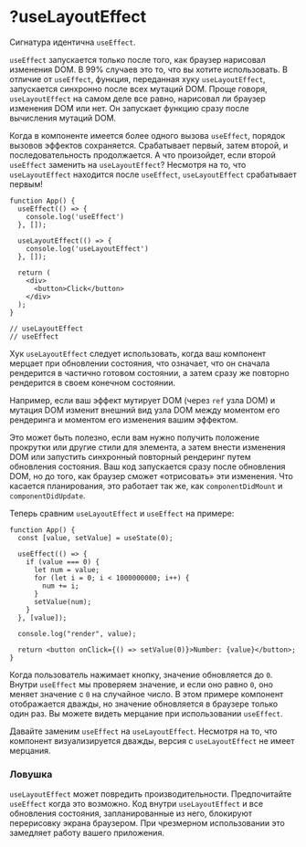 # ?useLayoutEffect

Сигнатура идентична `useEffect`.

`useEffect` запускается только после того, как браузер нарисовал изменения DOM. В 99% случаев это то, что вы хотите использовать. В отличие от `useEffect`, функция, переданная хуку `useLayoutEffect`, запускается синхронно после всех мутаций DOM. Проще говоря, `useLayoutEffect` на самом деле все равно, нарисовал ли браузер изменения DOM или нет. Он запускает функцию сразу после вычисления мутаций DOM.

Когда в компоненте имеется более одного вызова `useEffect`, порядок вызовов эффектов сохраняется. Срабатывает первый, затем второй, и последовательность продолжается. А что произойдет, если второй `useEffect` заменить на `useLayoutEffect`? Несмотря на то, что `useLayoutEffect` находится после `useEffect`, `useLayoutEffect` срабатывает первым!

~~~
function App() {
  useEffect(() => {
    console.log('useEffect')
  }, []);

  useLayoutEffect(() => {
    console.log('useLayoutEffect')
  }, []);

  return (
    <div>
      <button>Click</button>
    </div>
  );
}

// useLayoutEffect
// useEffect
~~~

Хук `useLayoutEffect` следует использовать, когда ваш компонент мерцает при обновлении состояния, что означает, что он сначала рендерится в частично готовом состоянии, а затем сразу же повторно рендерится в своем конечном состоянии.

Например, если ваш эффект мутирует DOM (через `ref` узла DOM) и мутация DOM изменит внешний вид узла DOM между моментом его рендеринга и моментом его изменения вашим эффектом.

Это может быть полезно, если вам нужно получить положение прокрутки или другие стили для элемента, а затем внести изменения DOM или запустить синхронный повторный рендеринг путем обновления состояния. Ваш код запускается сразу после обновления DOM, но до того, как браузер сможет «отрисовать» эти изменения. Что касается планирования, это работает так же, как `componentDidMount` и `componentDidUpdate`.

Теперь сравним `useLayoutEffect` и `useEffect` на примере:

~~~
function App() {
  const [value, setValue] = useState(0);

  useEffect(() => {
    if (value === 0) {
      let num = value;
      for (let i = 0; i < 1000000000; i++) {
        num += i;
      }
      setValue(num);
    }
  }, [value]);

  console.log("render", value);

  return <button onClick={() => setValue(0)}>Number: {value}</button>;
}
~~~

Когда пользователь нажимает кнопку, значение обновляется до `0`. Внутри `useEffect` мы проверяем значение, и если оно равно `0`, оно меняет значение с `0` на случайное число. В этом примере компонент отображается дважды, но значение обновляется в браузере только один раз. Вы можете видеть мерцание при использовании `useEffect`.

Давайте заменим `useEffect` на `useLayoutEffect`. Несмотря на то, что компонент визуализируется дважды, версия с `useLayoutEffect` не имеет мерцания.

### Ловушка

`useLayoutEffect` может повредить производительности. Предпочитайте `useEffect` когда это возможно. Код внутри `useLayoutEffect` и все обновления состояния, запланированные из него, блокируют перерисовку экрана браузером. При чрезмерном использовании это замедляет работу вашего приложения.
